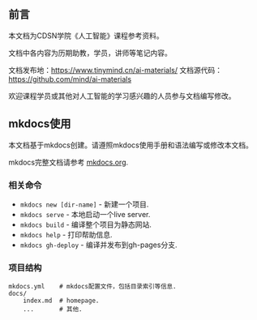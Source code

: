 ## 前言
本文档为CDSN学院《人工智能》课程参考资料。

文档中各内容为历期助教，学员，讲师等笔记内容。

文档发布地：https://www.tinymind.cn/ai-materials/
文档源代码：https://github.com/mind/ai-materials

欢迎课程学员或其他对人工智能的学习感兴趣的人员参与文档编写修改。

## mkdocs使用

本文档基于mkdocs创建。请遵照mkdocs使用手册和语法编写或修改本文档。

mkdocs完整文档请参考 [mkdocs.org](https://mkdocs.org).

### 相关命令

* `mkdocs new [dir-name]` - 新建一个项目.
* `mkdocs serve` - 本地启动一个live server.
* `mkdocs build` - 编译整个项目为静态网站.
* `mkdocs help` - 打印帮助信息.
* `mkdocs gh-deploy` - 编译并发布到gh-pages分支.

### 项目结构

    mkdocs.yml    # mkdocs配置文件，包括目录索引等信息.
    docs/
        index.md  # homepage.
        ...       # 其他.
